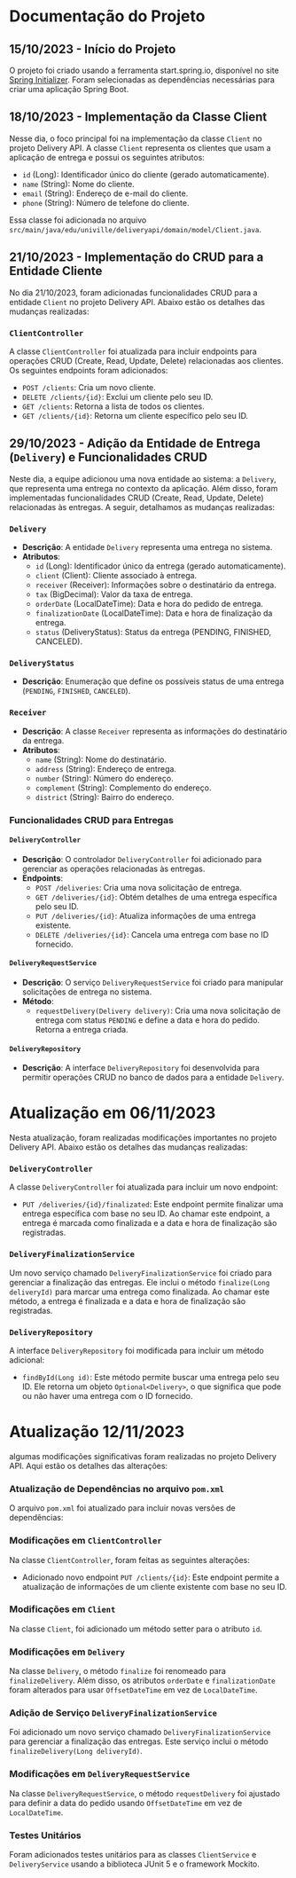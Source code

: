 # Documentação do Projeto

## 15/10/2023 - Início do Projeto
O projeto foi criado usando a ferramenta start.spring.io, disponível no site [Spring Initializer](https://start.spring.io/). Foram selecionadas as dependências necessárias para criar uma aplicação Spring Boot.

## 18/10/2023 - Implementação da Classe Client
Nesse dia, o foco principal foi na implementação da classe `Client` no projeto Delivery API. A classe `Client` representa os clientes que usam a aplicação de entrega e possui os seguintes atributos:

- `id` (Long): Identificador único do cliente (gerado automaticamente).
- `name` (String): Nome do cliente.
- `email` (String): Endereço de e-mail do cliente.
- `phone` (String): Número de telefone do cliente.

Essa classe foi adicionada no arquivo `src/main/java/edu/univille/deliveryapi/domain/model/Client.java`.

## 21/10/2023 - Implementação do CRUD para a Entidade Cliente

No dia 21/10/2023, foram adicionadas funcionalidades CRUD para a entidade `Client` no projeto Delivery API. Abaixo estão os detalhes das mudanças realizadas:

### `ClientController`

A classe `ClientController` foi atualizada para incluir endpoints para operações CRUD (Create, Read, Update, Delete) relacionadas aos clientes. Os seguintes endpoints foram adicionados:

- `POST /clients`: Cria um novo cliente.
- `DELETE /clients/{id}`: Exclui um cliente pelo seu ID.
- `GET /clients`: Retorna a lista de todos os clientes.
- `GET /clients/{id}`: Retorna um cliente específico pelo seu ID.
## 29/10/2023 - Adição da Entidade de Entrega (`Delivery`) e Funcionalidades CRUD
Neste dia, a equipe adicionou uma nova entidade ao sistema: a `Delivery`, que representa uma entrega no contexto da aplicação. Além disso, foram implementadas funcionalidades CRUD (Create, Read, Update, Delete) relacionadas às entregas. A seguir, detalhamos as mudanças realizadas:

### `Delivery`

- **Descrição**: A entidade `Delivery` representa uma entrega no sistema.
- **Atributos**:
  - `id` (Long): Identificador único da entrega (gerado automaticamente).
  - `client` (Client): Cliente associado à entrega.
  - `receiver` (Receiver): Informações sobre o destinatário da entrega.
  - `tax` (BigDecimal): Valor da taxa de entrega.
  - `orderDate` (LocalDateTime): Data e hora do pedido de entrega.
  - `finalizationDate` (LocalDateTime): Data e hora de finalização da entrega.
  - `status` (DeliveryStatus): Status da entrega (PENDING, FINISHED, CANCELED).

### `DeliveryStatus`

- **Descrição**: Enumeração que define os possíveis status de uma entrega (`PENDING`, `FINISHED`, `CANCELED`).

### `Receiver`

- **Descrição**: A classe `Receiver` representa as informações do destinatário da entrega.
- **Atributos**:
  - `name` (String): Nome do destinatário.
  - `address` (String): Endereço de entrega.
  - `number` (String): Número do endereço.
  - `complement` (String): Complemento do endereço.
  - `district` (String): Bairro do endereço.

### Funcionalidades CRUD para Entregas

#### `DeliveryController`

- **Descrição**: O controlador `DeliveryController` foi adicionado para gerenciar as operações relacionadas às entregas.
- **Endpoints**:
  - `POST /deliveries`: Cria uma nova solicitação de entrega.
  - `GET /deliveries/{id}`: Obtém detalhes de uma entrega específica pelo seu ID.
  - `PUT /deliveries/{id}`: Atualiza informações de uma entrega existente.
  - `DELETE /deliveries/{id}`: Cancela uma entrega com base no ID fornecido.

#### `DeliveryRequestService`

- **Descrição**: O serviço `DeliveryRequestService` foi criado para manipular solicitações de entrega no sistema.
- **Método**:
  - `requestDelivery(Delivery delivery)`: Cria uma nova solicitação de entrega com status `PENDING` e define a data e hora do pedido. Retorna a entrega criada.

#### `DeliveryRepository`

- **Descrição**: A interface `DeliveryRepository` foi desenvolvida para permitir operações CRUD no banco de dados para a entidade `Delivery`.

# Atualização em 06/11/2023

Nesta atualização, foram realizadas modificações importantes no projeto Delivery API. Abaixo estão os detalhes das mudanças realizadas:

### `DeliveryController`
A classe `DeliveryController` foi atualizada para incluir um novo endpoint:
- `PUT /deliveries/{id}/finalizated`: Este endpoint permite finalizar uma entrega específica com base no seu ID. Ao chamar este endpoint, a entrega é marcada como finalizada e a data e hora de finalização são registradas.

### `DeliveryFinalizationService`
Um novo serviço chamado `DeliveryFinalizationService` foi criado para gerenciar a finalização das entregas. Ele inclui o método `finalize(Long deliveryId)` para marcar uma entrega como finalizada. Ao chamar este método, a entrega é finalizada e a data e hora de finalização são registradas.

### `DeliveryRepository`
A interface `DeliveryRepository` foi modificada para incluir um método adicional:
- `findById(Long id)`: Este método permite buscar uma entrega pelo seu ID. Ele retorna um objeto `Optional<Delivery>`, o que significa que pode ou não haver uma entrega com o ID fornecido.

# Atualização 12/11/2023

algumas modificações significativas foram realizadas no projeto Delivery API. Aqui estão os detalhes das alterações:

### Atualização de Dependências no arquivo `pom.xml`
O arquivo `pom.xml` foi atualizado para incluir novas versões de dependências:

### Modificações em `ClientController`
Na classe `ClientController`, foram feitas as seguintes alterações:
- Adicionado novo endpoint `PUT /clients/{id}`: Este endpoint permite a atualização de informações de um cliente existente com base no seu ID.

### Modificações em `Client`
Na classe `Client`, foi adicionado um método setter para o atributo `id`.

### Modificações em `Delivery`
Na classe `Delivery`, o método `finalize` foi renomeado para `finalizeDelivery`. Além disso, os atributos `orderDate` e `finalizationDate` foram alterados para usar `OffsetDateTime` em vez de `LocalDateTime`.

### Adição de Serviço `DeliveryFinalizationService`
Foi adicionado um novo serviço chamado `DeliveryFinalizationService` para gerenciar a finalização das entregas. Este serviço inclui o método `finalizeDelivery(Long deliveryId)`.

### Modificações em `DeliveryRequestService`
Na classe `DeliveryRequestService`, o método `requestDelivery` foi ajustado para definir a data do pedido usando `OffsetDateTime` em vez de `LocalDateTime`.

### Testes Unitários
Foram adicionados testes unitários para as classes `ClientService` e `DeliveryService` usando a biblioteca JUnit 5 e o framework Mockito.


